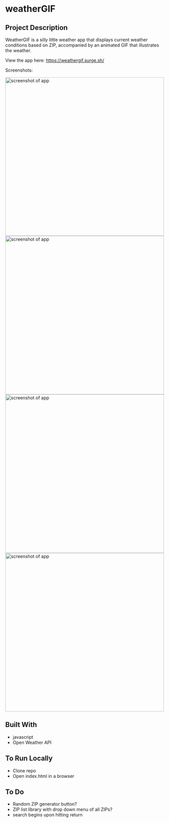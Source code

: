 # weatherGIF

## Project Description

WeatherGIF is a silly little weather app that displays current weather conditions based on ZIP, accompanied by an animated GIF that illustrates the weather.

View the app here: https://weathergif.surge.sh/

Screenshots:

<img src="https://i.imgur.com/sZIOolK.png" width="500" alt="screenshot of app">
<img src="https://i.imgur.com/sQ76XfT.jpg" width="500" alt="screenshot of app">
<img src="https://i.imgur.com/iPDNNPO.jpg" width="500" alt="screenshot of app">
<img src="https://i.imgur.com/7xJLvzx.png" width="500" alt="screenshot of app">

## Built With
- javascript
- Open Weather API

## To Run Locally
- Clone repo
- Open index.html in a browser

## To Do
- Random ZIP generator button?
- ZIP list library with drop down menu of all ZIPs?
- search begins upon hitting return
